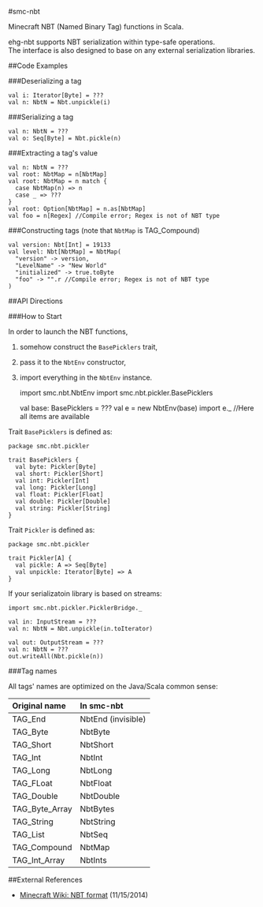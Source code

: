 #smc-nbt

Minecraft NBT (Named Binary Tag) functions in Scala.

ehg-nbt supports NBT serialization within type-safe operations.<br>
The interface is also designed to base on any external serialization libraries.

##Code Examples

###Deserializing a tag

	val i: Iterator[Byte] = ???
	val n: NbtN = Nbt.unpickle(i)

###Serializing a tag

	val n: NbtN = ???
	val o: Seq[Byte] = Nbt.pickle(n)

###Extracting a tag's value

	val n: NbtN = ???
	val root: NbtMap = n[NbtMap]
	val root: NbtMap = n match {
	  case NbtMap(n) => n
	  case _ => ???
	}
	val root: Option[NbtMap] = n.as[NbtMap]
	val foo = n[Regex] //Compile error; Regex is not of NBT type

###Constructing tags (note that `NbtMap` is TAG_Compound)

	val version: Nbt[Int] = 19133
	val level: Nbt[NbtMap] = NbtMap(
	  "version" -> version,
	  "LevelName" -> "New World"
	  "initialized" -> true.toByte
	  "foo" -> "".r //Compile error; Regex is not of NBT type
	)

##API Directions

###How to Start

In order to launch the NBT functions,<br>

1. somehow construct the `BasePicklers` trait,
2. pass it to the `NbtEnv` constructor,
3. import everything in the `NbtEnv` instance.


	import smc.nbt.NbtEnv
	import smc.nbt.pickler.BasePicklers

	val base: BasePicklers = ???
	val e = new NbtEnv(base)
	import e._
	//Here all items are available

Trait `BasePicklers` is defined as:

	package smc.nbt.pickler

	trait BasePicklers {
      val byte: Pickler[Byte]
      val short: Pickler[Short]
      val int: Pickler[Int]
      val long: Pickler[Long]
      val float: Pickler[Float]
      val double: Pickler[Double]
      val string: Pickler[String]
    }

Trait `Pickler` is defined as:

	package smc.nbt.pickler

	trait Pickler[A] {
	  val pickle: A => Seq[Byte]
	  val unpickle: Iterator[Byte] => A
	}

If your serializatoin library is based on streams:

	import smc.nbt.pickler.PicklerBridge._

	val in: InputStream = ???
	val n: NbtN = Nbt.unpickle(in.toIterator)

	val out: OutputStream = ???
	val n: NbtN = ???
	out.writeAll(Nbt.pickle(n))

###Tag names

All tags' names are optimized on the Java/Scala common sense:

|Original name|In smc-nbt|
|:--|:--|
|TAG_End|NbtEnd (invisible)|
|TAG_Byte|NbtByte|
|TAG_Short|NbtShort|
|TAG_Int|NbtInt|
|TAG_Long|NbtLong|
|TAG_FLoat|NbtFloat|
|TAG_Double|NbtDouble|
|TAG_Byte_Array|NbtBytes|
|TAG_String|NbtString|
|TAG_List|NbtSeq|
|TAG_Compound|NbtMap|
|TAG_Int_Array|NbtInts|

##External References

- [Minecraft Wiki: NBT format](http://minecraft.gamepedia.com/NBT_format) (11/15/2014)
